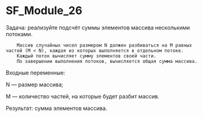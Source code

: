 # SF_Module_26
Задача: реализуйте подсчёт суммы элементов массива несколькими потоками.

        Массив случайных чисел размером N должен разбиваться на M равных частей (M < N), каждая из которых выполняется в отдельном потоке.
        Каждый поток вычисляет сумму элементов своей части.
        По завершении выполнения потоков, вычисляется общая сумма массива.

Входные переменные:

  N — размер массива;

  M — количество частей, на которые будет разбит массив.

Результат: сумма элементов массива.
